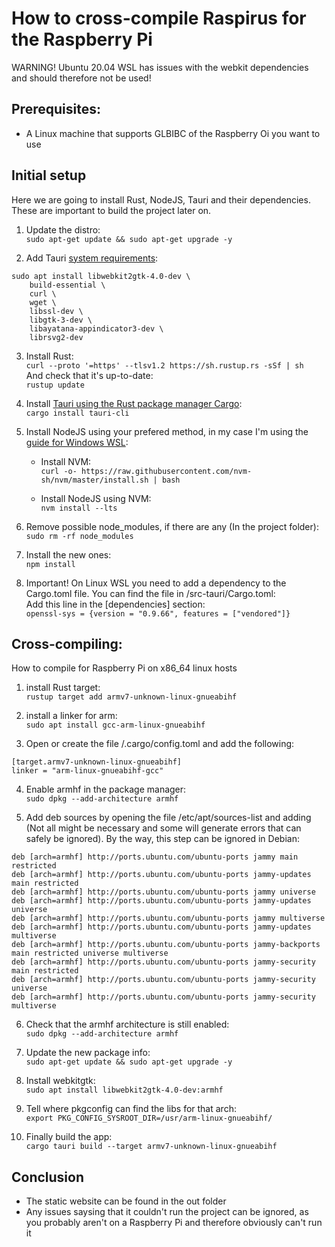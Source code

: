 # How to cross-compile Raspirus for the Raspberry Pi
WARNING! Ubuntu 20.04 WSL has issues with the webkit dependencies and should therefore not be used!

## Prerequisites:
- A Linux machine that supports GLBIBC of the Raspberry Oi you want to use

## Initial setup
Here we are going to install Rust, NodeJS, Tauri and their dependencies. These are important to build the project later on.

1. Update the distro: \
  `sudo apt-get update && sudo apt-get upgrade -y`

2. Add Tauri [system requirements](https://tauri.app/v1/guides/getting-started/prerequisites#setting-up-linux):
  ```
  sudo apt install libwebkit2gtk-4.0-dev \
      build-essential \
      curl \
      wget \
      libssl-dev \
      libgtk-3-dev \
      libayatana-appindicator3-dev \
      librsvg2-dev
  ```

3. Install Rust: \
  `curl --proto '=https' --tlsv1.2 https://sh.rustup.rs -sSf | sh` \
  And check that it's up-to-date: \
  `rustup update`

4. Install [Tauri using the Rust package manager Cargo](https://tauri.app/v1/guides/getting-started/setup/next-js/#create-the-rust-project): \
  `cargo install tauri-cli`

5. Install NodeJS using your prefered method, in my case I'm using the [guide for Windows WSL](https://learn.microsoft.com/en-us/windows/dev-environment/javascript/nodejs-on-wsl#install-nvm-nodejs-and-npm):
	- Install NVM: \
	`curl -o- https://raw.githubusercontent.com/nvm-sh/nvm/master/install.sh | bash`

	- Install NodeJS using NVM: \
	`nvm install --lts`

6. Remove possible node_modules, if there are any (In the project folder): \
  `sudo rm -rf node_modules`

7. Install the new ones: \
  `npm install`

8. Important! On Linux WSL you need to add a dependency to the Cargo.toml file. You can find the file in <project-root>/src-tauri/Cargo.toml: \
  Add this line in the [dependencies] section: \
  `openssl-sys = {version = "0.9.66", features = ["vendored"]}`

## Cross-compiling:
How to compile for Raspberry Pi on x86_64 linux hosts

1. install Rust target: \
  `rustup target add armv7-unknown-linux-gnueabihf`

2. install a linker for arm: \
  `sudo apt install gcc-arm-linux-gnueabihf`

3. Open or create the file <projectroot>/.cargo/config.toml and add the following:
  ```
  [target.armv7-unknown-linux-gnueabihf]
  linker = "arm-linux-gnueabihf-gcc"
  ```

4. Enable armhf in the package manager: \
  `sudo dpkg --add-architecture armhf`

5. Add deb sources by opening the file /etc/apt/sources-list and adding (Not all might be necessary and some will generate errors that can safely be ignored). By the way, this step can be ignored in Debian:
  ```
  deb [arch=armhf] http://ports.ubuntu.com/ubuntu-ports jammy main restricted
  deb [arch=armhf] http://ports.ubuntu.com/ubuntu-ports jammy-updates main restricted
  deb [arch=armhf] http://ports.ubuntu.com/ubuntu-ports jammy universe
  deb [arch=armhf] http://ports.ubuntu.com/ubuntu-ports jammy-updates universe
  deb [arch=armhf] http://ports.ubuntu.com/ubuntu-ports jammy multiverse
  deb [arch=armhf] http://ports.ubuntu.com/ubuntu-ports jammy-updates multiverse
  deb [arch=armhf] http://ports.ubuntu.com/ubuntu-ports jammy-backports main restricted universe multiverse
  deb [arch=armhf] http://ports.ubuntu.com/ubuntu-ports jammy-security main restricted
  deb [arch=armhf] http://ports.ubuntu.com/ubuntu-ports jammy-security universe
  deb [arch=armhf] http://ports.ubuntu.com/ubuntu-ports jammy-security multiverse
  ```

6. Check that the armhf architecture is still enabled: \
  `sudo dpkg --add-architecture armhf`

7. Update the new package info: \
  `sudo apt-get update && sudo apt-get upgrade -y`

8. Install webkitgtk: \
  `sudo apt install libwebkit2gtk-4.0-dev:armhf`

9. Tell where pkgconfig can find the libs for that arch: \
  `export PKG_CONFIG_SYSROOT_DIR=/usr/arm-linux-gnueabihf/`

10. Finally build the app: \
  `cargo tauri build --target armv7-unknown-linux-gnueabihf`

## Conclusion
- The static website can be found in the out folder
- Any issues saysing that it couldn't run the project can be ignored, as you probably aren't on a Raspberry Pi and therefore obviously can't run it
